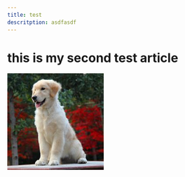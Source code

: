 ```yaml
---
title: test
descritption: asdfasdf
---
```


# this is my second test article

![狗狗](../images/621af01e.png)